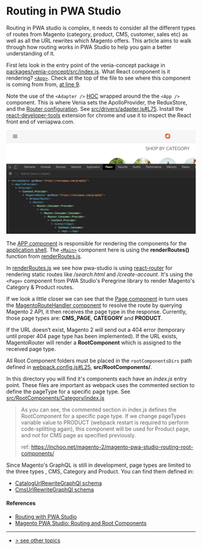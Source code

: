 # Routing in PWA Studio
Routing in PWA studio is complex, it needs to consider all the different types of routes from Magento (category, product, CMS, customer, sales etc) as well as all the URL rewrites which Magento offers. This article aims to walk through how routing works in PWA Studio to help you gain a better understanding of it.

First lets look in the entry point of the venia-concept package in [packages/venia-concept/src/index.js].
What React component is it rendering? [`<App>`].
Check at the top of the file to see where this component is coming from from, [at line 9].

Note the use of the `<Adapter />` [HOC] wrapped around the the `<App />` component. This is where Venia sets the ApolloProvider, the ReduxStore, and the [Router configuration].  See [src/drivers/adapter.js#L75].  Install the [react-developer-tools] extension for chrome and use it to inspect the React front end of veniapwa.com.

![magento router screenshot](./magento-router-screenshot.png)

The [APP component] is responsible for rendering the components for the [application shell].
The [`<Main>`] component here is using the **renderRoutes()** function from [renderRoutes.js].

In [renderRoutes.js] we see how pwa-studio is using [react-router] for rendering static routes like _/search.html_ and _/create-account_. It's using the `<Page>` component from PWA Studio's Peregrine library to render Magento's Category & Product routes.

If we look a little closer we can see that the [Page component] in turn uses the [MagentoRouteHandler component] to resolve the route by querying Magento 2 API, it then receives the page type in the response. Currently, those page types are: **CMS_PAGE**, **CATEGORY** and **PRODUCT**.

If the URL doesn’t exist, Magento 2 will send out a 404 error (temporary until proper 404 page type has been implemented). If the URL exists, MagentoRouter will render a **RootComponent** which is assigned to the received page type.

All Root Component folders must be placed in the `rootComponentsDirs` path defined in [webpack.config.js#L25], **src/RootComponents/**.

In this directory you will find it's components each have an _index.js_ entry point.  These files are important as webpack uses the commented section to define the pageType for a specific page type. See [src/RootComponents/Category/index.js]

> As you can see, the commented section in index.js defines the RootComponent for a specific page type. If we change pageTypes variable value to PRODUCT (webpack restart is required to perform code-splitting again), this component will be used for Product page, and not for CMS page as specified previously.
>
> ref: https://inchoo.net/magento-2/magento-pwa-studio-routing-root-components/

Since Magento's GraphQL is still in development, page types are limited to the three types , CMS, Category and Product. You can find them defined in:
- [CatalogUrlRewriteGraphQl schema]
- [CmsUrlRewriteGraphQl schema]

#### References
- [Routing with PWA Studio]
- [Magento PWA Studio: Routing and Root Components]

---
- [> see other topics](../../README.md#Topics)

[packages/venia-concept/src/index.js]: https://github.com/magento-research/pwa-studio/blob/v2.1.0/packages/venia-concept/src/index.js
[`<App>`]: https://github.com/magento-research/pwa-studio/blob/v2.1.0/packages/venia-concept/src/index.js#L41
[at line 9]: https://github.com/magento-research/pwa-studio/blob/v2.1.0/packages/venia-concept/src/index.js#L9: 
[HOC]: https://reactjs.org/docs/higher-order-components.html
[Router configuration]: https://magento-research.github.io/pwa-studio/peregrine/routing/#magentorouter
[src/drivers/adapter.js#L75]: https://github.com/magento-research/pwa-studio/blob/v2.1.0/packages/venia-concept/src/drivers/adapter.js#L75
[react-developer-tools]: https://chrome.google.com/webstore/detail/react-developer-tools/fmkadmapgofadopljbjfkapdkoienihi
[APP component]: https://github.com/magento-research/pwa-studio/blob/v2.1.0/packages/venia-concept/src/components/App/app.js
[application shell]: https://magento-research.github.io/pwa-studio/technologies/basic-concepts/app-shell/
[`<Main>`]: https://github.com/magento-research/pwa-studio/blob/v2.1.0/packages/venia-concept/src/components/App/app.js#L93-L96
[renderRoutes.js]: https://github.com/magento-research/pwa-studio/blob/v2.1.0/packages/venia-concept/src/components/App/renderRoutes.js
[react-router]: https://reacttraining.com/react-router/web/guides/quick-start
[Page component]: https://github.com/magento-research/pwa-studio/blob/v2.1.0/packages/peregrine/src/Page/Page.js
[MagentoRouteHandler component]: https://github.com/magento-research/pwa-studio/blob/v2.1.0/packages/peregrine/src/Router/MagentoRouteHandler.js
[webpack.config.js#L25]: https://github.com/magento-research/pwa-studio/blob/v2.1.0/packages/venia-concept/webpack.config.js#L25
[src/RootComponents/Category/index.js]: https://github.com/magento-research/pwa-studio/blob/v2.1.0/packages/venia-concept/src/RootComponents/Category/index.js#L4
[CatalogUrlRewriteGraphQl schema]: https://github.com/magento/magento2/blob/2.3-develop/app/code/Magento/CatalogUrlRewriteGraphQl/etc/schema.graphqls#L21-L22
[CmsUrlRewriteGraphQl schema]: https://github.com/magento/magento2/blob/2.3-develop/app/code/Magento/CmsUrlRewriteGraphQl/etc/schema.graphqls#L5
[Routing with PWA Studio]: https://magento-research.github.io/pwa-studio/peregrine/routing/
[Magento PWA Studio: Routing and Root Components]: https://inchoo.net/magento-2/magento-pwa-studio-routing-root-components/